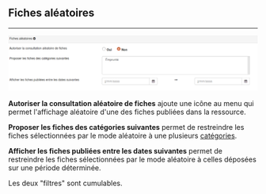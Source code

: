 ## Fiches aléatoires

---

![](images/clacoform-fig11.png)

**Autoriser la consultation aléatoire de fiches** ajoute une icône au menu qui permet l'affichage aléatoire d'une des fiches publiées dans la ressource.

**Proposer les fiches des catégories suivantes** permet de restreindre les fiches sélectionnées par le mode aléatoire à une plusieurs [catégories](/fr/resources/clacoForm/form-category.md).

**Afficher les fiches publiées entre les dates suivantes** permet de restreindre les fiches sélectionnées par le mode aléatoire à celles déposées sur une période déterminée.

Les deux "filtres" sont cumulables.

